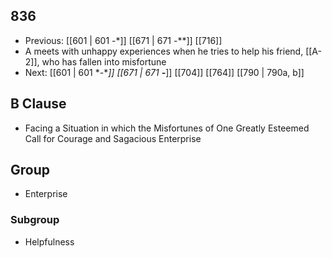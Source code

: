 ## 836
- Previous: [[601 | 601 -*]] [[671 | 671 -**]] [[716]] 
- A meets with unhappy experiences when he tries to help his friend, [[A-2]], who has fallen into misfortune
- Next: [[601 | 601 *-**]] [[671 | 671 **-***]] [[704]] [[764]] [[790 | 790a, b]] 

## B Clause
- Facing a Situation in which the Misfortunes of One Greatly Esteemed Call for Courage and Sagacious Enterprise

## Group
- Enterprise

### Subgroup
- Helpfulness

